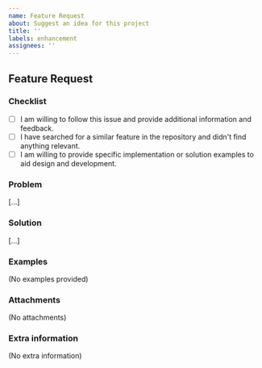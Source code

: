 ```yaml
---
name: Feature Request
about: Suggest an idea for this project
title: ''
labels: enhancement
assignees: ''
---
```


## Feature Request

### Checklist
<!-- Check all checkboxes that apply. These aren't all required, but they are helpful! -->

- [ ] I am willing to follow this issue and provide additional information and feedback.
- [ ] I have searched for a similar feature in the repository and didn't find anything relevant.
- [ ] I am willing to provide specific implementation or solution examples to aid design and development.

### Problem
<!-- A clear and concise description of why you want this feature. -->

[...]

### Solution
<!-- A clear and concise description of the feature or solution to the problem. -->

[...]

### Examples
<!-- If applicable, replace the below text with explanations or mockups of solutions you wish to be implemented. -->

(No examples provided)

### Attachments
<!-- If applicable, replace the below text with screenshots, files, links and other attachments to help explain your problem or proposed solution. -->

(No attachments)

### Extra information
<!-- If applicable, replace the below text with any other relevant context and helpful information which you think may be useful. -->

(No extra information)

<!-- 🎉 Thank you for taking the time to fill out this feature request! -->

